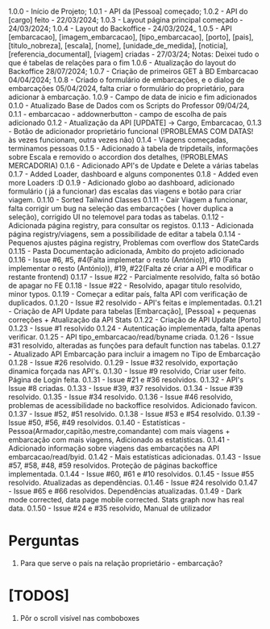 #

1.0.0 - Início de Projeto;
1.0.1 - API da [Pessoa] começado;
1.0.2 - API do [cargo] feito - 22/03/2024;
1.0.3 - Layout página principal começado - 24/03/2024;
1.0.4 - Layout do Backoffice - 24/03/2024\_
1.0.5 - API [embarcacao], [imagem_embarcacao], [tipo_embarcacao], [porto], [pais], [titulo_nobreza], [escala], [nome], [unidade_de_medida], [noticia], [referencia_documental], [viagem] criadas - 27/03/24;
Notas: Deixei tudo o que é tabelas de relações para o fim
1.0.6 - Atualização do layout do Backoffice 28/07/2024;
1.0.7 - Criação de primeiros GET à BD Embarcacao 04/04/2024;
1.0.8 - Criado o formulário de embarcações, e o dialog de embarcações 05/04/2024, falta criar o formulário do proprietário, para adicionar à embarcação.
1.0.9 - Campo de data de inicio e fim adicionados
0.1.0 - Atualizado Base de Dados com os Scripts do Professor 09/04/24,
0.1.1 - embarcacao - addownerbutton - campo de escolha de país adicionado
0.1.2 - Atualização da API [UPDATE] -> Cargo, Embarcacao,
0.1.3 - Botão de adicionador proprietário funcional (!PROBLEMAS COM DATAS! às vezes funcionam, outra vezes não)
0.1.4 - Viagens começadas, terminamos pessoas
0.1.5 - Adicionado à tabela de tripdetails, informações sobre Escala e removido o accordion dos detalhes, (!PROBLEMAS MERCADORIA)
0.1.6 - Adicionado API's de Update e Delete a várias tabelas
0.1.7 - Added Loader, dashboard e alguns componentes
0.1.8 - Added even more Loaders :D
0.1.9 - Adicionado globo ao dashboard, adicionado formulário ( já a funcionar) das escalas das viagens e botão para criar viagem.
0.1.10 - Sorted Tailwind Classes
0.1.11 - Cair Viagem a funcionar, falta corrigir um bug na seleção das embarcações ( hover duplica a seleção), corrigido UI no telemovel para todas as tabelas.
0.1.12 - Adicionada página registry, para consultar os registos.
0.1.13 - Adicionada página registry/viagens, sem a possibilidade de editar a tabela
0.1.14 - Pequenos ajustes página registry, Problemas com overflow dos StateCards
0.1.15 - Pasta Documentação adicionada, Ambito do projeto adicionado
0.1.16 - Issue #6, #5, #4(Falta implemetar o resto (António)), #10 (Falta implementar o resto (António)), #19, #22(Falta zé criar a API e modificar o restante frontend)
0.1.17 - Issue #22 - Parcialmente resolvido, falta só botão de apagar no FE
0.1.18 - Issue #22 - Resolvido, apagar titulo resolvido, minor typos.
0.1.19 - Começar a editar país, falta API com verificação de duplicados.
0.1.20 - Issue #2 resolvido - API's feitas e implementadas.
0.1.21 - Criação de API Update para tabelas [Embarcação], [Pessoa] + pequenas correções + Atualização da API Stats
0.1.22 - Criação de API Update [Porto]
0.1.23 - Issue #1 resolvido
0.1.24 - Autenticação implementada, falta apenas verificar.
0.1.25 - API tipo_embarcacao/read/byname criada.
0.1.26 - Issue #31 resolvido, alteradas as funções para default function nas tabelas.
0.1.27 - Atualizado API Embarcação para incluir a imagem no Tipo de Embarcação
0.1.28 - Issue #26 resolvido.
0.1.29 - Issue #32 resolvido, exportação dinamica forçada nas API's.
0.1.30 - Issue #9 resolvido, Criar user feito. Página de Login feita.
0.1.31 - Issue #21 e #36 resolvidos.
0.1.32 - API's Issue #8 criadas.
0.1.33 - Issue #39, #37 resolvidos.
0.1.34 - Issue #39 resolvido.
0.1.35 - Issue #34 resolvido.
0.1.36 - Issue #46 resolvido, problemas de acessibilidade no backoffice resolvidos. Adicionado favicon.
0.1.37 - Issue #52, #51 resolvido.
0.1.38 - Issue #53 e #54 resolvido.
0.1.39 - Issue #50, #56, #49 resolvidos.
0.1.40 - Estatísticas - Pessoa(Armador,capitão,mestre,comandante) com mais viagens + embarcação com mais viagens, Adicionado as estatísticas.
0.1.41 - Adicionado informação sobre viagens das embarcações na API embarcacao/read/byid.
0.1.42 - Mais estatísticas adicionadas.
0.1.43 - Issue #57, #58, #48, #59 resolvidos. Proteção de páginas backoffice implementada.
0.1.44 - Issue #60, #61 e #10 resolvidos.
0.1.45 - Issue #55 resolvido. Atualizadas as dependências.
0.1.46 - Issue #24 resolvido
0.1.47 - Issue #65 e #66 resolvidos. Dependências atualizadas.
0.1.49 - Dark mode corrected, data page mobile corrected. Stats graph now has real data.
0.1.50 - Issue #24 e #35 resolvido, Manual de utilizador

# Perguntas

1. Para que serve o país na relação proprietário - embarcação?

# [TODOS]

1. Pôr o scroll visível nas comboboxes
